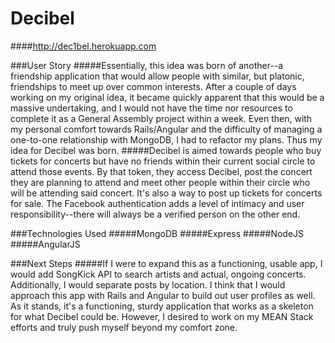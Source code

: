 # Decibel

####http://dec1bel.herokuapp.com

###User Story
#####Essentially, this idea was born of another--a friendship application that would allow people with similar, but platonic, friendships to meet up over common interests. After a couple of days working on my original idea, it became quickly apparent that this would be a massive undertaking, and I would not have the time nor resources to complete it as a General Assembly project within a week. Even then, with my personal comfort towards Rails/Angular and the difficulty of managing a one-to-one relationship with MongoDB, I had to refactor my plans. Thus my idea for Decibel was born.
#####Decibel is aimed towards people who buy tickets for concerts but have no friends within their current social circle to attend those events. By that token, they access Decibel, post the concert they are planning to attend and meet other people within their circle who will be attending said concert. It's also a way to post up tickets for concerts for sale. The Facebook authentication adds a level of intimacy and user responsibility--there will always be a verified person on the other end.

###Technologies Used
#####MongoDB
#####Express
#####NodeJS
#####AngularJS

###Next Steps
#####If I were to expand this as a functioning, usable app, I would add SongKick API to search artists and actual, ongoing concerts. Additionally, I would separate posts by location. I think that I would approach this app with Rails and Angular to build out user profiles as well. As it stands, it's a functioning, sturdy application that works as a skeleton for what Decibel could be. However, I desired to work on my MEAN Stack efforts and truly push myself beyond my comfort zone.
